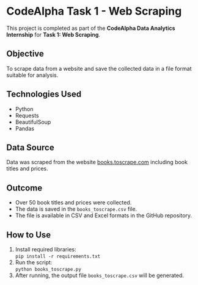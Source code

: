 # CodeAlpha Task 1 - Web Scraping

This project is completed as part of the **CodeAlpha Data Analytics Internship** for **Task 1: Web Scraping**.

## Objective
To scrape data from a website and save the collected data in a file format suitable for analysis.

## Technologies Used
- Python
- Requests
- BeautifulSoup
- Pandas

## Data Source
Data was scraped from the website [books.toscrape.com](https://books.toscrape.com/) including book titles and prices.

## Outcome
- Over 50 book titles and prices were collected.
- The data is saved in the `books_toscrape.csv` file.
- The file is available in CSV and Excel formats in the GitHub repository.

## How to Use
1. Install required libraries:  
   `pip install -r requirements.txt`  
2. Run the script:  
   `python books_toscrape.py`  
3. After running, the output file `books_toscrape.csv` will be generated.
